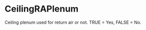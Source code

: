 CeilingRAPlenum
===============

Ceiling plenum used for return air or not. TRUE = Yes, FALSE = No.
